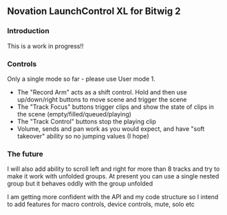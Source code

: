 ## Novation LaunchControl XL for Bitwig 2

### Introduction

This is a work in progress!!

### Controls

Only a single mode so far - please use User mode 1.

- The "Record Arm" acts as a shift control. Hold and then use up/down/right buttons to move scene and trigger the scene
- The "Track Focus" buttons trigger clips and show the state of clips in the scene (empty/filled/queued/playing)
- The "Track Control" buttons stop the playing clip
- Volume, sends and pan work as you would expect, and have "soft takeover" ability so no jumping values (I hope)

### The future

I will also add ability to scroll left and right for more than 8 tracks and try to make it work with unfolded groups.
At present you can use a single nested group but it behaves oddly with the group unfolded

I am getting more confident with the API and my code structure so I intend to add features for macro controls,
device controls, mute, solo etc